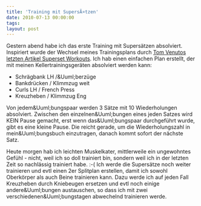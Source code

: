 ```yaml
---
title: 'Training mit SupersÃ¤tzen'
date: 2010-07-13 00:00:00 
tags: 
layout: post
---
```

<p>Gestern abend habe ich das erste Training mit Supers&auml;tzen absolviert. Inspiriert wurde der Wechsel meines Trainingsplans durch <a href="http://www.burnthefat.com/superset_workouts.html">Tom Venutos letzten Artikel Superset Workouts</a>. Ich hab einen einfachen Plan erstellt, der mit meinen Kellertrainingsger&auml;ten absolviert werden kann:</p>
<ul>
<li>Schr&auml;gbank LH /&amp;Uuml;berz&uuml;ge</li>
<li>Bankdr&uuml;cken / Klimmzug weit</li>
<li>Curls LH / French Press</li>
<li>Kreuzheben / Klimmzug Eng</li>
</ul>
<p>Von jedem&amp;Uuml;bungspaar werden 3 S&auml;tze mit 10 Wiederholungen absolviert. Zwischen den einzelnen&amp;Uuml;bungen eines jeden Satzes wird KEIN Pause gemacht, erst wenn das&amp;Uuml;bungspaar durchgef&uuml;hrt wurde, gibt es eine kleine Pause. Die reicht gerade, um die Wiederholungszahl in mein&amp;Uuml;bungsbuch einzutragen, danach kommt sofort der n&auml;chste Satz.</p>
<p>Heute morgen hab ich leichten Muskelkater, mittlerweile ein ungewohntes Gef&uuml;hl - nicht, weil ich so doll trainiert bin, sondern weil ich in der letzten Zeit so nachl&auml;ssig trainiert habe. :-( Ich werde die Supers&auml;tze noch weiter trainieren und evtl einen 2er Splitplan erstellen, damit ich sowohl Oberk&ouml;rper als auch Beine trainieren kann. Dazu werde ich auf jeden Fall Kreuzheben durch Kniebeugen ersetzen und evtl noch einige andere&amp;Uuml;bungen austauschen, so dass ich mit zwei verschiedenen&amp;Uuml;bungstagen abwechelnd trainieren werde.</p>
